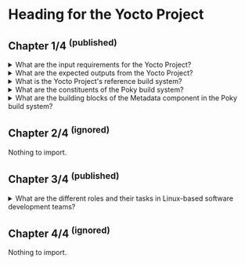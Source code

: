 # Heading for the Yocto Project

## Chapter 1/4 <sup>(published)</sup>

<details>
<summary>What are the input requirements for the Yocto Project?</summary>

> - Applications to install
> - Architecture to use
> - License restrictions
>
> ---
> **Resources**
> - Heading for the Yocto Project - Chapter 1
> ---
> **References**
> ---
</details>

<details>
<summary>What are the expected outputs from the Yocto Project?</summary>

> - Bootloader such as U-Boot, GRUB, Syslinux etc.
> - Linux kernel image with added or removed features as necessary
> - Root filesystem usually called rootfs containing the files
> - List of licenses of packages included in the rootfs
> - The source for distribution to comply on the copyleft requirements
>
> ---
> **Resources**
> - Heading for the Yocto Project - Chapter 1
>
> ---
> **References**
> ---
</details>

<details>
<summary>What is the Yocto Project's reference build system?</summary>

> The build system used within the Yocto Project is *Poky* which is composed by
> a set of files to provide the information required for the build system to
> work.
>
> ---
> **Resources**
> - Heading for the Yocto Project - Chapter 1
> ---
> **References**
> ---
</details>

<details>
<summary>What are the constituents of the Poky build system?</summary>

> - **Metadata** tool is a collection of Shell and Python scripts, and a custom
>   configuration language, informing the steps needed to build, download the
>   source code and other tasks related to a specific software application or
>   library.
> - **BitBake** is the build orchastration tool, responsible to generate, order
>   and run the tasks based on the information gathered from the metadata
>   files.
>
> ---
> **Resources**
> - Heading for the Yocto Project - Chapter 1
> ---
> **References**
> ---
</details>

<details>
<summary>What are the building blocks of the Metadata component in the Poky build system?</summary>

> There are two sub-modules in the Metadata component:
>
> - **OpenEmbedded-Core:** the core infrastructure for the cross-compilation
>   environment and offers the basic set of applications, libraries and
>   utilities ready to used in Linux-based operating systems. Six different
>   processor architectures (ARM, ARM64, x86, x86-64, PowerPC, MIPS and MIPS64)
>   are supported in the system, and all tests and development is done using
>   emulated machines, on QEMU.
> - **Yocto Project's Specific Metadata:** provided by the Yocto Project to
>   configure the build system to fulfill Yocto Project needs and includes a
>   set of board support packages (BSP).
>
> ---
> **Resources**
> - Heading for the Yocto Project - Chapter 1
> ---
> **References**
> ---
</details>

## Chapter 2/4 <sup>(ignored)</sup>

Nothing to import.

## Chapter 3/4 <sup>(published)</sup>

<details>
<summary>What are the different roles and their tasks in Linux-based software development teams?</summary>

> - **Low level developers**
>   + Board bring-up
>   + Bootloader development
>   + Kernel development
>   + Device drvier development
> - **Application developers**
>   + Application development
>   + Application customization
> - **System architect**
>   + Application list management
>   + Software Development Kit (SDK) development
>   + Integration into build system
>   + Releases
> - **Legal authority**
>   + License management
>
> ---
> **Resources**
> - Heading for the Yocto Project - Chapter 3
>
> ---
> **References**
> ---
</details>

## Chapter 4/4 <sup>(ignored)</sup>

Nothing to import.
